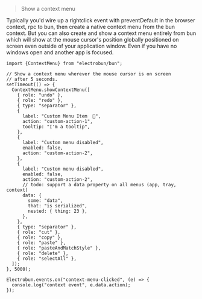 > Show a context menu

Typically you'd wire up a rightclick event with preventDefault in the browser context, rpc to bun, then create a native context menu from the bun context. But you can also create and show a context menu entirely from bun which will show at the mouse cursor's position globally positioned on screen even outside of your application window. Even if you have no windows open and another app is focused.

```
import {ContextMenu} from "electrobun/bun";

// Show a context menu wherever the mouse cursor is on screen
// after 5 seconds.
setTimeout(() => {
  ContextMenu.showContextMenu([
    { role: "undo" },
    { role: "redo" },
    { type: "separator" },
    {
      label: "Custom Menu Item  🚀",
      action: "custom-action-1",
      tooltip: "I'm a tooltip",
    },
    {
      label: "Custom menu disabled",
      enabled: false,
      action: "custom-action-2",
    },
    {
      label: "Custom menu disabled",
      enabled: false,
      action: "custom-action-2",
      // todo: support a data property on all menus (app, tray, context)
      data: {
        some: "data",
        that: "is serialized",
        nested: { thing: 23 },
      },
    },
    { type: "separator" },
    { role: "cut" },
    { role: "copy" },
    { role: "paste" },
    { role: "pasteAndMatchStyle" },
    { role: "delete" },
    { role: "selectAll" },
  ]);
}, 5000);

Electrobun.events.on("context-menu-clicked", (e) => {
  console.log("context event", e.data.action);
});

```
